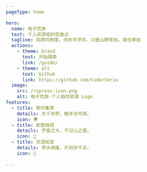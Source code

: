 ```yaml
---
pageType: home

hero:
  name: 电子荒原
  text: 个人资源临时存放点
  tagline: 向西可剃度，向东可寻欢，只是山野笨拙，我也笨拙
  actions:
    - theme: brand
      text: 开始探索
      link: /guide/
    - theme: alt
      text: Github
      link: https://github.com/CoderSerio
  image:
    src: /rspress-icon.png
    alt: 电子荒原-个人临时资源 Logo
features:
  - title: 聚珍集萃
    details: 大千世界，触手也可得。
    icon: 🌍
  - title: 即景映现
    details: 宇宙之大，不过心之里。
    icon: 🌈
  - title: 天涯知音
    details: 萍水相逢，片刻亦千古。
    icon: 💬
  
---
```

